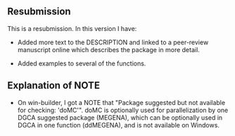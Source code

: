 ## Resubmission
This is a resubmission. In this version I have:

* Added more text to the DESCRIPTION and linked to a peer-review manuscript online which describes the package in more detail.

* Added examples to several of the functions.

## Explanation of NOTE
* On win-builder, I got a NOTE that "Package suggested but not available for checking: 'doMC'". doMC is optionally used for parallelization by one DGCA suggested package (MEGENA), which can be optionally used in DGCA in one function (ddMEGENA), and is not available on Windows.
